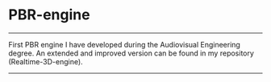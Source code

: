 # PBR-engine
*************************************************************************************
First PBR engine I have developed during the Audiovisual Engineering degree. 
An extended and improved version can be found in my repository (Realtime-3D-engine).
*************************************************************************************
